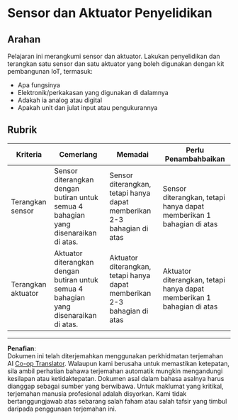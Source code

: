 <!--
CO_OP_TRANSLATOR_METADATA:
{
  "original_hash": "c5a568320b1159394108544807895337",
  "translation_date": "2025-08-28T00:51:25+00:00",
  "source_file": "1-getting-started/lessons/3-sensors-and-actuators/assignment.md",
  "language_code": "ms"
}
-->
# Sensor dan Aktuator Penyelidikan

## Arahan

Pelajaran ini merangkumi sensor dan aktuator. Lakukan penyelidikan dan terangkan satu sensor dan satu aktuator yang boleh digunakan dengan kit pembangunan IoT, termasuk:

* Apa fungsinya
* Elektronik/perkakasan yang digunakan di dalamnya
* Adakah ia analog atau digital
* Apakah unit dan julat input atau pengukurannya

## Rubrik

| Kriteria | Cemerlang | Memadai | Perlu Penambahbaikan |
| -------- | --------- | -------- | -------------------- |
| Terangkan sensor | Sensor diterangkan dengan butiran untuk semua 4 bahagian yang disenaraikan di atas. | Sensor diterangkan, tetapi hanya dapat memberikan 2-3 bahagian di atas | Sensor diterangkan, tetapi hanya dapat memberikan 1 bahagian di atas |
| Terangkan aktuator | Aktuator diterangkan dengan butiran untuk semua 4 bahagian yang disenaraikan di atas. | Aktuator diterangkan, tetapi hanya dapat memberikan 2-3 bahagian di atas | Aktuator diterangkan, tetapi hanya dapat memberikan 1 bahagian di atas |

---

**Penafian**:  
Dokumen ini telah diterjemahkan menggunakan perkhidmatan terjemahan AI [Co-op Translator](https://github.com/Azure/co-op-translator). Walaupun kami berusaha untuk memastikan ketepatan, sila ambil perhatian bahawa terjemahan automatik mungkin mengandungi kesilapan atau ketidaktepatan. Dokumen asal dalam bahasa asalnya harus dianggap sebagai sumber yang berwibawa. Untuk maklumat yang kritikal, terjemahan manusia profesional adalah disyorkan. Kami tidak bertanggungjawab atas sebarang salah faham atau salah tafsir yang timbul daripada penggunaan terjemahan ini.